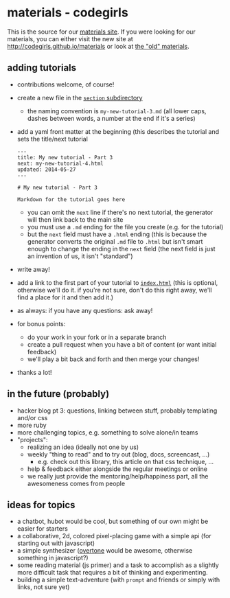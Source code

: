 # materials - codegirls

This is the source for our [materials site][]. If you were looking for our
materials, you can either visit the new site at <http://codegirls.github.io/materials>
or look at [the "old" materials][materials old].

[materials site]: http://codegirls.github.io/materials
[materials old]: https://github.com/codegirls/materials/tree/adcfbcbf8756c7087e88a582b6c335eb8fc99610

## adding tutorials

* contributions welcome, of course!
* create a new file in the [`section` subdirectory](./section)
    - the naming convention is `my-new-tutorial-3.md` (all lower caps,
      dashes between words, a number at the end if it's a series)
* add a yaml front matter at the beginning (this describes the tutorial
  and sets the title/next tutorial

    ```
    ---
    title: My new tutorial - Part 3
    next: my-new-tutorial-4.html
    updated: 2014-05-27
    ---
    
    # My new tutorial - Part 3
    
    Markdown for the tutorial goes here
    ```

    - you can omit the `next` line if there's no next tutorial, the generator
      will then link back to the main site
    - you must use a `.md` ending for the file you create (e.g. for the tutorial)
    - but the `next` field must have a `.html` ending (this is because the
      generator converts the original `.md` file to `.html` but isn't smart
      enough to change the ending in the `next` field (the next field is
      just an invention of us, it isn't "standard")
* write away!
* add a link to the first part of your tutorial to [`index.html`](./index.html)
  (this is optional, otherwise we'll do it. if you're not sure, don't do this
  right away, we'll find a place for it and then add it.)
* as always: if you have any questions: ask away!
* for bonus points:
    - do your work in your fork or in a separate branch
    - create a pull request when you have a bit of content (or want
      initial feedback)
    - we'll play a bit back and forth and then merge your changes!
* thanks a lot!

## in the future (probably)

* hacker blog pt 3: questions, linking between stuff, probably
  templating and/or css
* more ruby
* more challenging topics, e.g. something to solve alone/in teams
* "projects":
    - realizing an idea (ideally not one by us)
    - weekly "thing to read" and to try out (blog, docs, screencast, ...)
        * e.g. check out this library, this article on that css technique, ...
    - help & feedback either alongside the regular meetings or online
    - we really just provide the mentoring/help/happiness part, all
        the awesomeness comes from people

## ideas for topics

* a chatbot, hubot would be cool, but something of our own might be
  easier for starters
* a collaborative, 2d, colored pixel-placing game with a simple api
  (for starting out with javascript)
* a simple synthesizer ([overtone](http://overtone.github.io) would be
  awesome, otherwise something in javascript?)
* some reading material (js primer) and a task to accomplish as a
  slightly more difficult task that requires a bit of thinking and
  experimenting.
* building a simple text-adventure (with `prompt` and friends or simply
  with links, not sure yet)
